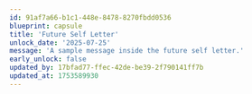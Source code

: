 ```yaml
---
id: 91af7a66-b1c1-448e-8478-8270fbdd0536
blueprint: capsule
title: 'Future Self Letter'
unlock_date: '2025-07-25'
message: 'A sample message inside the future self letter.'
early_unlock: false
updated_by: 17bfad77-ffec-42de-be39-2f790141ff7b
updated_at: 1753589930
---
```

